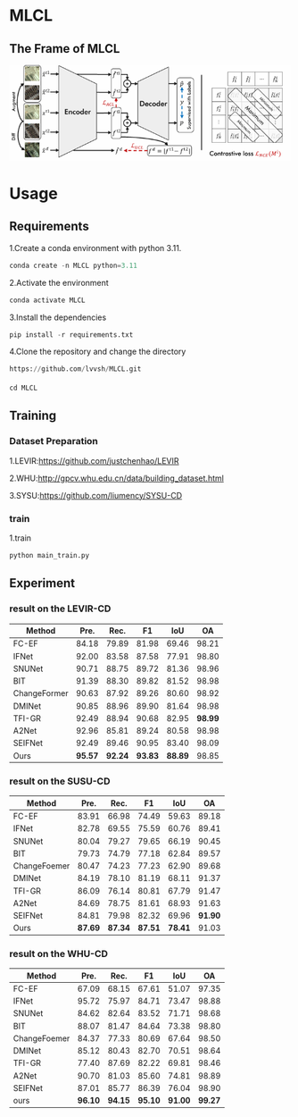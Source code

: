 # MLCL

## The Frame of MLCL
![](https://github.com/lvvsh/MLCL/blob/main/Frame.png)

# Usage
## Requirements

1.Create a conda environment with python 3.11.

```python
conda create -n MLCL python=3.11
```

2.Activate the environment

```python
conda activate MLCL
````

3.Install the dependencies

```python
pip install -r requirements.txt
```

4.Clone the repository and change the directory

```python
https://github.com/lvvsh/MLCL.git

cd MLCL
```
## Training

### Dataset Preparation

1.LEVIR:https://github.com/justchenhao/LEVIR

2.WHU:http://gpcv.whu.edu.cn/data/building_dataset.html

3.SYSU:https://github.com/liumency/SYSU-CD

### train

1.train
```python
python main_train.py
```
## Experiment
### result on the LEVIR-CD
| Method | Pre. | Rec. | F1 | IoU | OA |
|--------|------|------|-----|-----|-----|
| FC-EF | 84.18 | 79.89 | 81.98 | 69.46 | 98.21 |
| IFNet | 92.00 | 83.58 | 87.58 | 77.91 | 98.80 |
| SNUNet | 90.71 | 88.75 | 89.72 | 81.36 | 98.96 |
| BIT | 91.39 | 88.30 | 89.82 | 81.52 | 98.98 |
| ChangeFormer | 90.63 | 87.92 | 89.26 | 80.60 | 98.92 |
| DMINet | 90.85 | 88.96 | 89.90 | 81.64 | 98.98 |
| TFI-GR | 92.49 | 88.94 | 90.68 | 82.95 | **98.99** |
| A2Net | 92.96 | 85.81 | 89.24 | 80.58 | 98.98 |
| SEIFNet | 92.49 | 89.46 | 90.95 | 83.40 | 98.09 |
| Ours | **95.57** | **92.24** | **93.83** | **88.89** | 98.85 |

### result on the SUSU-CD
| Method       | Pre.  | Rec.  | F1    | IoU   | OA    |
|--------------|-------|-------|-------|-------|-------|
| FC-EF   | 83.91 | 66.98 | 74.49 | 59.63 | 89.18 |
| IFNet      | 82.78 | 69.55 | 75.59 | 60.76 | 89.41 |
| SNUNet     | 80.04 | 79.27 | 79.65 | 66.19 | 90.45 |
| BIT       | 79.73 | 74.79 | 77.18 | 62.84 | 89.57 |
| ChangeFoemer | 80.47 | 74.23 | 77.23 | 62.90 | 89.68 |
| DMINet       | 84.19 | 78.10 | 81.19 | 68.11 | 91.37 |
| TFI-GR     | 86.09 | 76.14 | 80.81 | 67.79 | 91.47 |
| A2Net       | 84.69 | 78.75 | 81.61 | 68.93 | 91.63 |
| SEIFNet      | 84.81 | 79.98 | 82.32 | 69.96 | **91.90** |
| Ours         | **87.69** | **87.34** | **87.51** | **78.41** | 91.03 |

### result on the WHU-CD
| Method       | Pre.  | Rec.  | F1    | IoU   | OA    |
|--------------|-------|-------|-------|-------|-------|
| FC-EF   | 67.09 | 68.15 | 67.61 | 51.07 | 97.35 |
| IFNet   | 95.72 | 75.97 | 84.71 | 73.47 | 98.88 |
| SNUNet| 84.62 | 82.64 | 83.52 | 71.71 | 98.68 |
| BIT     | 88.07 | 81.47 | 84.64 | 73.38 | 98.80 |
| ChangeFoemer | 84.37 | 77.33 | 80.69 | 67.64 | 98.50 |
| DMINet  | 85.12 | 80.43 | 82.70 | 70.51 | 98.64 |
| TFI-GR  | 77.40 | 87.69 | 82.22 | 69.81 | 98.46 |
| A2Net | 90.70 | 81.03 | 85.60 | 74.81 | 98.89 |
| SEIFNet | 87.01 | 85.77 | 86.39 | 76.04 | 98.90 |
| ours         | **96.10** | **94.15** | **95.10** | **91.00** | **99.27** |


